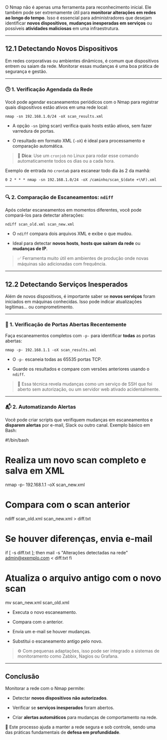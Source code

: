O Nmap não é apenas uma ferramenta para reconhecimento inicial. Ele também pode ser extremamente útil para **monitorar alterações em redes ao longo do tempo**. Isso é essencial para administradores que desejam identificar **novos dispositivos**, **mudanças inesperadas em serviços** ou possíveis **atividades maliciosas** em uma infraestrutura.

---

## 12.1 Detectando Novos Dispositivos

Em redes corporativas ou ambientes dinâmicos, é comum que dispositivos entrem ou saiam da rede. Monitorar essas mudanças é uma boa prática de segurança e gestão.

---

### 🕒 1. Verificação Agendada da Rede

Você pode agendar escaneamentos periódicos com o Nmap para registrar quais dispositivos estão ativos em uma rede local:

`nmap -sn 192.168.1.0/24 -oX scan_results.xml`

- A opção `-sn` (ping scan) verifica quais hosts estão ativos, sem fazer varredura de portas.
    
- O resultado em formato XML (`-oX`) é ideal para processamento e comparação automática.
    

> 📌 **Dica**: Use um `cronjob` no Linux para rodar esse comando automaticamente todos os dias ou a cada hora.

Exemplo de entrada no `crontab` para escanear todo dia às 2 da manhã:

`0 2 * * * nmap -sn 192.168.1.0/24 -oX /caminho/scan_$(date +\%F).xml`

---

### 🔍 2. Comparação de Escaneamentos: `ndiff`

Após coletar escaneamentos em momentos diferentes, você pode compará-los para detectar alterações:

`ndiff scan_old.xml scan_new.xml`

- O `ndiff` compara dois arquivos XML e exibe o que mudou.
    
- Ideal para detectar **novos hosts**, **hosts que saíram da rede** ou **mudanças de IP**.
    

> ✅ Ferramenta muito útil em ambientes de produção onde novas máquinas são adicionadas com frequência.

---

## 12.2 Detectando Serviços Inesperados

Além de novos dispositivos, é importante saber se **novos serviços** foram iniciados em máquinas conhecidas. Isso pode indicar atualizações legítimas... ou comprometimento.

---

### 🚪 1. Verificação de Portas Abertas Recentemente

Faça escaneamentos completos com `-p-` para identificar **todas** as portas abertas:

`nmap -p- 192.168.1.1 -oX scan_results.xml`

- O `-p-` escaneia todas as 65535 portas TCP.
    
- Guarde os resultados e compare com versões anteriores usando o `ndiff`.
    

> 🎯 Essa técnica revela mudanças como um serviço de SSH que foi aberto sem autorização, ou um servidor web ativado acidentalmente.

---

### 📬 2. Automatizando Alertas

Você pode criar scripts que verifiquem mudanças em escaneamentos e **disparem alertas** por e-mail, Slack ou outro canal. Exemplo básico em Bash:

#!/bin/bash

# Realiza um novo scan completo e salva em XML
nmap -p- 192.168.1.1 -oX scan_new.xml

# Compara com o scan anterior
ndiff scan_old.xml scan_new.xml > diff.txt

# Se houver diferenças, envia e-mail
if [ -s diff.txt ]; then
    mail -s "Alterações detectadas na rede" admin@exemplo.com < diff.txt
fi

# Atualiza o arquivo antigo com o novo scan
mv scan_new.xml scan_old.xml

- Executa o novo escaneamento.
    
- Compara com o anterior.
    
- Envia um e-mail se houver mudanças.
    
- Substitui o escaneamento antigo pelo novo.
    

> ⚙️ Com pequenas adaptações, isso pode ser integrado a sistemas de monitoramento como Zabbix, Nagios ou Grafana.

---

## Conclusão

Monitorar a rede com o Nmap permite:

- Detectar **novos dispositivos não autorizados**.
    
- Verificar se **serviços inesperados** foram abertos.
    
- Criar **alertas automáticos** para mudanças de comportamento na rede.
    

🔐 Este processo ajuda a manter a rede segura e sob controle, sendo uma das práticas fundamentais de **defesa em profundidade**.